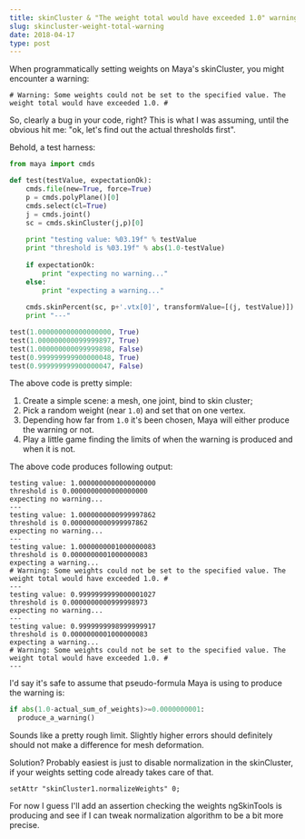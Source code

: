 ```yaml
---
title: skinCluster & "The weight total would have exceeded 1.0" warning
slug: skincluster-weight-total-warning
date: 2018-04-17
type: post
---
```


When programmatically setting weights on Maya's skinCluster, you might encounter a warning:

```text
# Warning: Some weights could not be set to the specified value. The weight total would have exceeded 1.0. # 
```


So, clearly a bug in your code, right? This is what I was assuming, until the obvious hit me: "ok, let's find out the actual thresholds first".


Behold, a test harness:

```python
from maya import cmds

def test(testValue, expectationOk):
    cmds.file(new=True, force=True)
    p = cmds.polyPlane()[0]
    cmds.select(cl=True)
    j = cmds.joint()
    sc = cmds.skinCluster(j,p)[0]
    
    print "testing value: %03.19f" % testValue
    print "threshold is %03.19f" % abs(1.0-testValue)
    
    if expectationOk:
        print "expecting no warning..."
    else:
        print "expecting a warning..."
        
    cmds.skinPercent(sc, p+'.vtx[0]', transformValue=[(j, testValue)])
    print "---"

test(1.000000000000000000, True)    
test(1.000000000099999897, True)
test(1.000000000099999898, False)
test(0.999999999900000048, True)
test(0.999999999900000047, False)
```

The above code is pretty simple:

1. Create a simple scene: a mesh, one joint, bind to skin cluster;
2. Pick a random weight (near `1.0`) and set that on one vertex.
3. Depending how far from `1.0` it's been chosen, Maya will either produce the warning or not.
4. Play a little game finding the limits of when the warning is produced and when it is not.

The above code produces following output:

```text
testing value: 1.0000000000000000000
threshold is 0.0000000000000000000
expecting no warning...
---
testing value: 1.0000000000999997862
threshold is 0.0000000000999997862
expecting no warning...
---
testing value: 1.0000000001000000083
threshold is 0.0000000001000000083
expecting a warning...
# Warning: Some weights could not be set to the specified value. The weight total would have exceeded 1.0. # 
---
testing value: 0.9999999999000001027
threshold is 0.0000000000999998973
expecting no warning...
---
testing value: 0.9999999998999999917
threshold is 0.0000000001000000083
expecting a warning...
# Warning: Some weights could not be set to the specified value. The weight total would have exceeded 1.0. # 
---
```   

I'd say it's safe to assume that pseudo-formula Maya is using to produce the warning is:

```python
if abs(1.0-actual_sum_of_weights)>=0.0000000001:
  produce_a_warning()
```

Sounds like a pretty rough limit. Slightly higher errors should definitely should not make a difference for mesh deformation.

Solution? Probably easiest is just to disable normalization in the skinCluster, if your weights setting code already takes care of that.

```$xslt
setAttr "skinCluster1.normalizeWeights" 0;
```
 
For now I guess I'll add an assertion checking the weights ngSkinTools is producing and see if I can tweak normalization algorithm to be a bit more precise.